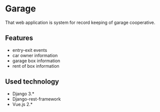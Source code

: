 Garage
======

That web application is system for record keeping of garage cooperative.

Features
--------

- entry-exit events
- car owner information
- garage box information
- rent of box information

Used technology
---------------

- Django 3.*
- Django-rest-framework
- Vue.js 2.*